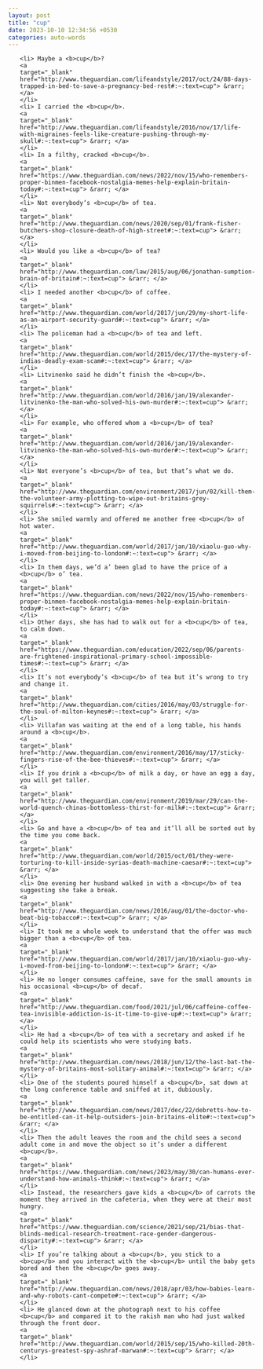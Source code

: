 ```yaml
---
layout: post
title: "cup"
date: 2023-10-10 12:34:56 +0530
categories: auto-words
---
```

<ol>

    <li> Maybe a <b>cup</b>?
    <a 
    target="_blank" 
    href="http://www.theguardian.com/lifeandstyle/2017/oct/24/88-days-trapped-in-bed-to-save-a-pregnancy-bed-rest#:~:text=cup"> &rarr; </a>
    </li>
    <li> I carried the <b>cup</b>.
    <a 
    target="_blank" 
    href="http://www.theguardian.com/lifeandstyle/2016/nov/17/life-with-migraines-feels-like-creature-pushing-through-my-skull#:~:text=cup"> &rarr; </a>
    </li>
    <li> In a filthy, cracked <b>cup</b>.
    <a 
    target="_blank" 
    href="https://www.theguardian.com/news/2022/nov/15/who-remembers-proper-binmen-facebook-nostalgia-memes-help-explain-britain-today#:~:text=cup"> &rarr; </a>
    </li>
    <li> Not everybody’s <b>cup</b> of tea.
    <a 
    target="_blank" 
    href="http://www.theguardian.com/news/2020/sep/01/frank-fisher-butchers-shop-closure-death-of-high-street#:~:text=cup"> &rarr; </a>
    </li>
    <li> Would you like a <b>cup</b> of tea?
    <a 
    target="_blank" 
    href="http://www.theguardian.com/law/2015/aug/06/jonathan-sumption-brain-of-britain#:~:text=cup"> &rarr; </a>
    </li>
    <li> I needed another <b>cup</b> of coffee.
    <a 
    target="_blank" 
    href="http://www.theguardian.com/world/2017/jun/29/my-short-life-as-an-airport-security-guard#:~:text=cup"> &rarr; </a>
    </li>
    <li> The policeman had a <b>cup</b> of tea and left.
    <a 
    target="_blank" 
    href="http://www.theguardian.com/world/2015/dec/17/the-mystery-of-indias-deadly-exam-scam#:~:text=cup"> &rarr; </a>
    </li>
    <li> Litvinenko said he didn’t finish the <b>cup</b>.
    <a 
    target="_blank" 
    href="http://www.theguardian.com/world/2016/jan/19/alexander-litvinenko-the-man-who-solved-his-own-murder#:~:text=cup"> &rarr; </a>
    </li>
    <li> For example, who offered whom a <b>cup</b> of tea?
    <a 
    target="_blank" 
    href="http://www.theguardian.com/world/2016/jan/19/alexander-litvinenko-the-man-who-solved-his-own-murder#:~:text=cup"> &rarr; </a>
    </li>
    <li> Not everyone’s <b>cup</b> of tea, but that’s what we do.
    <a 
    target="_blank" 
    href="http://www.theguardian.com/environment/2017/jun/02/kill-them-the-volunteer-army-plotting-to-wipe-out-britains-grey-squirrels#:~:text=cup"> &rarr; </a>
    </li>
    <li> She smiled warmly and offered me another free <b>cup</b> of hot water.
    <a 
    target="_blank" 
    href="http://www.theguardian.com/world/2017/jan/10/xiaolu-guo-why-i-moved-from-beijing-to-london#:~:text=cup"> &rarr; </a>
    </li>
    <li> In them days, we’d a’ been glad to have the price of a <b>cup</b> o’ tea.
    <a 
    target="_blank" 
    href="https://www.theguardian.com/news/2022/nov/15/who-remembers-proper-binmen-facebook-nostalgia-memes-help-explain-britain-today#:~:text=cup"> &rarr; </a>
    </li>
    <li> Other days, she has had to walk out for a <b>cup</b> of tea, to calm down.
    <a 
    target="_blank" 
    href="https://www.theguardian.com/education/2022/sep/06/parents-are-frightened-inspirational-primary-school-impossible-times#:~:text=cup"> &rarr; </a>
    </li>
    <li> It’s not everybody’s <b>cup</b> of tea but it’s wrong to try and change it.
    <a 
    target="_blank" 
    href="http://www.theguardian.com/cities/2016/may/03/struggle-for-the-soul-of-milton-keynes#:~:text=cup"> &rarr; </a>
    </li>
    <li> Villafan was waiting at the end of a long table, his hands around a <b>cup</b>.
    <a 
    target="_blank" 
    href="http://www.theguardian.com/environment/2016/may/17/sticky-fingers-rise-of-the-bee-thieves#:~:text=cup"> &rarr; </a>
    </li>
    <li> If you drink a <b>cup</b> of milk a day, or have an egg a day, you will get taller.
    <a 
    target="_blank" 
    href="http://www.theguardian.com/environment/2019/mar/29/can-the-world-quench-chinas-bottomless-thirst-for-milk#:~:text=cup"> &rarr; </a>
    </li>
    <li> Go and have a <b>cup</b> of tea and it’ll all be sorted out by the time you come back.
    <a 
    target="_blank" 
    href="http://www.theguardian.com/world/2015/oct/01/they-were-torturing-to-kill-inside-syrias-death-machine-caesar#:~:text=cup"> &rarr; </a>
    </li>
    <li> One evening her husband walked in with a <b>cup</b> of tea suggesting she take a break.
    <a 
    target="_blank" 
    href="http://www.theguardian.com/news/2016/aug/01/the-doctor-who-beat-big-tobacco#:~:text=cup"> &rarr; </a>
    </li>
    <li> It took me a whole week to understand that the offer was much bigger than a <b>cup</b> of tea.
    <a 
    target="_blank" 
    href="http://www.theguardian.com/world/2017/jan/10/xiaolu-guo-why-i-moved-from-beijing-to-london#:~:text=cup"> &rarr; </a>
    </li>
    <li> He no longer consumes caffeine, save for the small amounts in his occasional <b>cup</b> of decaf.
    <a 
    target="_blank" 
    href="http://www.theguardian.com/food/2021/jul/06/caffeine-coffee-tea-invisible-addiction-is-it-time-to-give-up#:~:text=cup"> &rarr; </a>
    </li>
    <li> He had a <b>cup</b> of tea with a secretary and asked if he could help its scientists who were studying bats.
    <a 
    target="_blank" 
    href="http://www.theguardian.com/news/2018/jun/12/the-last-bat-the-mystery-of-britains-most-solitary-animal#:~:text=cup"> &rarr; </a>
    </li>
    <li> One of the students poured himself a <b>cup</b>, sat down at the long conference table and sniffed at it, dubiously.
    <a 
    target="_blank" 
    href="http://www.theguardian.com/news/2017/dec/22/debretts-how-to-be-entitled-can-it-help-outsiders-join-britains-elite#:~:text=cup"> &rarr; </a>
    </li>
    <li> Then the adult leaves the room and the child sees a second adult come in and move the object so it’s under a different <b>cup</b>.
    <a 
    target="_blank" 
    href="https://www.theguardian.com/news/2023/may/30/can-humans-ever-understand-how-animals-think#:~:text=cup"> &rarr; </a>
    </li>
    <li> Instead, the researchers gave kids a <b>cup</b> of carrots the moment they arrived in the cafeteria, when they were at their most hungry.
    <a 
    target="_blank" 
    href="https://www.theguardian.com/science/2021/sep/21/bias-that-blinds-medical-research-treatment-race-gender-dangerous-disparity#:~:text=cup"> &rarr; </a>
    </li>
    <li> If you’re talking about a <b>cup</b>, you stick to a <b>cup</b> and you interact with the <b>cup</b> until the baby gets bored and then the <b>cup</b> goes away.
    <a 
    target="_blank" 
    href="http://www.theguardian.com/news/2018/apr/03/how-babies-learn-and-why-robots-cant-compete#:~:text=cup"> &rarr; </a>
    </li>
    <li> He glanced down at the photograph next to his coffee <b>cup</b> and compared it to the rakish man who had just walked through the front door.
    <a 
    target="_blank" 
    href="http://www.theguardian.com/world/2015/sep/15/who-killed-20th-centurys-greatest-spy-ashraf-marwan#:~:text=cup"> &rarr; </a>
    </li>